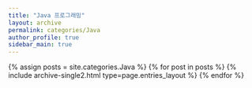 ```yaml
---
title: "Java 프로그래밍"
layout: archive
permalink: categories/Java
author_profile: true
sidebar_main: true
---
```



{% assign posts = site.categories.Java %}
{% for post in posts %} {% include archive-single2.html type=page.entries_layout %} {% endfor %}